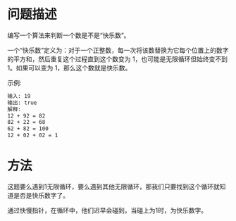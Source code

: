 # 问题描述

编写一个算法来判断一个数是不是“快乐数”。

一个“快乐数”定义为：对于一个正整数，每一次将该数替换为它每个位置上的数字的平方和，然后重复这个过程直到这个数变为 1，也可能是无限循环但始终变不到 1。如果可以变为 1，那么这个数就是快乐数。

示例: 

```bash
输入: 19
输出: true
解释: 
12 + 92 = 82
82 + 22 = 68
62 + 82 = 100
12 + 02 + 02 = 1
```

# 方法

这题要么遇到1无限循环，要么遇到其他无限循环，那我们只要找到这个循环就知道是否是快乐数字了。

通过快慢指针，在循环中，他们迟早会碰到，当碰上为1时，为快乐数字。